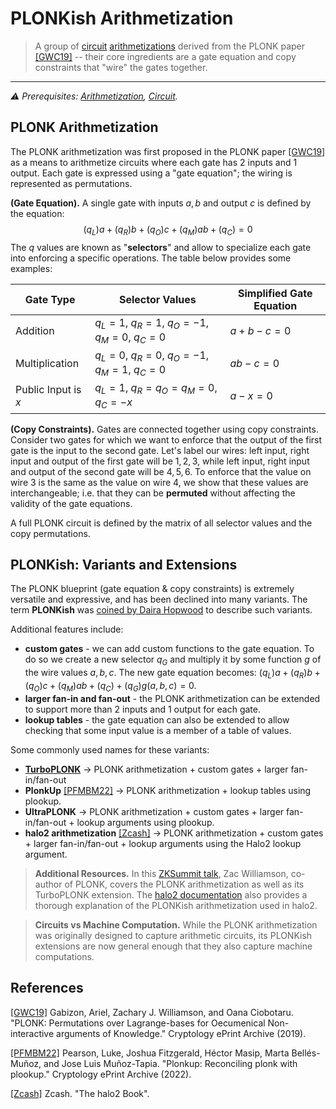 # PLONKish Arithmetization
> A group of [circuit](./circuit.md) [arithmetizations](./arithmetization.md) derived from the PLONK paper [[GWC19]](https://eprint.iacr.org/2019/953) -- their core ingredients are a gate equation and copy constraints that "wire" the gates together.
---

*⚠️ Prerequisites: [Arithmetization](./arithmetization.md), [Circuit](./circuit.md).*

## PLONK Arithmetization
The PLONK arithmetization was first proposed in the PLONK paper [[GWC19]](https://eprint.iacr.org/2019/953) as a means to arithmetize circuits where each gate has 2 inputs and 1 output. Each gate is expressed using a "gate equation"; the wiring is represented as permutations.

**(Gate Equation).** A single gate with inputs $a, b$ and output $c$ is defined by the equation:
$$
(q_L)a + (q_R)b + (q_O)c + (q_M)ab + (q_C) = 0
$$
The $q$ values are known as "**selectors**" and allow to specialize each gate into enforcing a specific operations. The table below provides some examples:

| Gate Type | Selector Values | Simplified Gate Equation |
| --------- | --------------- | ------------------------ |
| Addition  | $q_L = 1$, $q_R = 1$, $q_O = -1$, $q_M = 0$, $q_C = 0$ | $a + b -c = 0$ |
|Multiplication| $q_L = 0$, $q_R = 0$, $q_O = -1$, $q_M = 1$, $q_C = 0$ | $ab -c = 0$|
|Public Input is $x$| $q_L = 1$, $q_R = q_O = q_M = 0$, $q_C = -x$ | $a -x = 0$ |

**(Copy Constraints).** Gates are connected together using copy constraints. Consider two gates for which we want to enforce that the output of the first gate is the input to the second gate. Let's label our wires: left input, right input and output of the first gate will be $1, 2, 3$, while left input, right input and output of the second gate will be $4, 5, 6$. To enforce that the value on wire $3$ is the same as the value on wire $4$, we show that these values are interchangeable; i.e. that they can be **permuted** without affecting the validity of the gate equations.

A full PLONK circuit is defined by the matrix of all selector values and the copy permutations.

## PLONKish: Variants and Extensions
The PLONK blueprint (gate equation & copy constraints) is extremely versatile and expressive, and has been declined into many variants. The term **PLONKish** was [coined by Daira Hopwood](https://twitter.com/feministPLT/status/1413815927704014850) to describe such variants. 

Additional features include:
- **custom gates** - we can add custom functions to the gate equation. To do so we create a new selector $q_G$ and multiply it by some function $g$ of the wire values $a, b, c$. The new gate equation becomes: $(q_L)a + (q_R)b + (q_O)c + (q_M)ab + (q_C) + (q_G)g(a, b, c) = 0$.
- **larger fan-in and fan-out** - the PLONK arithmetization can be extended to support more than 2 inputs and 1 output for each gate.
- **lookup tables** - the gate equation can also be extended to allow checking that some input value is a member of a table of values.

Some commonly used names for these variants:
- [**TurboPLONK**](https://docs.zkproof.org/pages/standards/accepted-workshop3/proposal-turbo_plonk.pdf) $\rightarrow$ PLONK arithmetization + custom gates + larger fan-in/fan-out
- **PlonkUp** [[PFMBM22]](https://eprint.iacr.org/2022/086) $\rightarrow$ PLONK arithmetization + lookup tables using plookup.
- **UltraPLONK** $\rightarrow$ PLONK arithmetization + custom gates + larger fan-in/fan-out + lookup arguments using plookup.
- **halo2 arithmetization** [[Zcash]](https://zcash.github.io/halo2/concepts/arithmetization.html) $\rightarrow$ PLONK arithmetization + custom gates + larger fan-in/fan-out + lookup arguments using the Halo2 lookup argument.

> **Additional Resources.** In this [ZKSummit talk](https://youtu.be/ty-LZf0YCK0), Zac Williamson, co-author of PLONK, covers the PLONK arithmetization as well as its TurboPLONK extension. The [halo2 documentation](https://zcash.github.io/halo2/concepts/arithmetization.html) also provides a thorough explanation of the PLONKish arithmetization used in halo2.

> **Circuits vs Machine Computation.** While the PLONK arithmetization was originally designed to capture arithmetic circuits, its PLONKish extensions are now general enough that they also capture machine computations.

## References
[[GWC19]](https://eprint.iacr.org/2019/953) Gabizon, Ariel, Zachary J. Williamson, and Oana Ciobotaru. "PLONK: Permutations over Lagrange-bases for Oecumenical Non-interactive arguments of Knowledge." Cryptology ePrint Archive (2019).

[[PFMBM22]](https://eprint.iacr.org/2022/086) Pearson, Luke, Joshua Fitzgerald, Héctor Masip, Marta Bellés-Muñoz, and Jose Luis Muñoz-Tapia. "Plonkup: Reconciling plonk with plookup." Cryptology ePrint Archive (2022).

[[Zcash]](https://zcash.github.io/halo2/concepts/arithmetization.html) Zcash. "The halo2 Book".